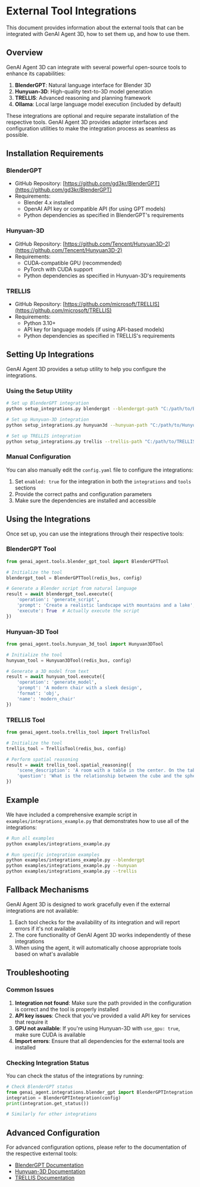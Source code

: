 # External Tool Integrations

This document provides information about the external tools that can be integrated with GenAI Agent 3D, how to set them up, and how to use them.

## Overview

GenAI Agent 3D can integrate with several powerful open-source tools to enhance its capabilities:

1. **BlenderGPT**: Natural language interface for Blender 3D
2. **Hunyuan-3D**: High-quality text-to-3D model generation
3. **TRELLIS**: Advanced reasoning and planning framework
4. **Ollama**: Local large language model execution (included by default)

These integrations are optional and require separate installation of the respective tools. GenAI Agent 3D provides adapter interfaces and configuration utilities to make the integration process as seamless as possible.

## Installation Requirements

### BlenderGPT

- GitHub Repository: [https://github.com/gd3kr/BlenderGPT](https://github.com/gd3kr/BlenderGPT)
- Requirements:
  - Blender 4.x installed
  - OpenAI API key or compatible API (for using GPT models)
  - Python dependencies as specified in BlenderGPT's requirements

### Hunyuan-3D

- GitHub Repository: [https://github.com/Tencent/Hunyuan3D-2](https://github.com/Tencent/Hunyuan3D-2)
- Requirements:
  - CUDA-compatible GPU (recommended)
  - PyTorch with CUDA support
  - Python dependencies as specified in Hunyuan-3D's requirements

### TRELLIS

- GitHub Repository: [https://github.com/microsoft/TRELLIS](https://github.com/microsoft/TRELLIS)
- Requirements:
  - Python 3.10+ 
  - API key for language models (if using API-based models)
  - Python dependencies as specified in TRELLIS's requirements

## Setting Up Integrations

GenAI Agent 3D provides a setup utility to help you configure the integrations. 

### Using the Setup Utility

```bash
# Set up BlenderGPT integration
python setup_integrations.py blendergpt --blendergpt-path "C:/path/to/BlenderGPT" --blender-path "C:/Program Files/Blender Foundation/Blender 4.2/blender.exe" --api-key "your-api-key"

# Set up Hunyuan-3D integration
python setup_integrations.py hunyuan3d --hunyuan-path "C:/path/to/Hunyuan3D-2" --use-gpu

# Set up TRELLIS integration
python setup_integrations.py trellis --trellis-path "C:/path/to/TRELLIS" --api-key "your-api-key"
```

### Manual Configuration

You can also manually edit the `config.yaml` file to configure the integrations:

1. Set `enabled: true` for the integration in both the `integrations` and `tools` sections
2. Provide the correct paths and configuration parameters
3. Make sure the dependencies are installed and accessible

## Using the Integrations

Once set up, you can use the integrations through their respective tools:

### BlenderGPT Tool

```python
from genai_agent.tools.blender_gpt_tool import BlenderGPTTool

# Initialize the tool
blendergpt_tool = BlenderGPTTool(redis_bus, config)

# Generate a Blender script from natural language
result = await blendergpt_tool.execute({
    'operation': 'generate_script',
    'prompt': 'Create a realistic landscape with mountains and a lake',
    'execute': True  # Actually execute the script
})
```

### Hunyuan-3D Tool

```python
from genai_agent.tools.hunyuan_3d_tool import Hunyuan3DTool

# Initialize the tool
hunyuan_tool = Hunyuan3DTool(redis_bus, config)

# Generate a 3D model from text
result = await hunyuan_tool.execute({
    'operation': 'generate_model',
    'prompt': 'A modern chair with a sleek design',
    'format': 'obj',
    'name': 'modern_chair'
})
```

### TRELLIS Tool

```python
from genai_agent.tools.trellis_tool import TrellisTool

# Initialize the tool
trellis_tool = TrellisTool(redis_bus, config)

# Perform spatial reasoning
result = await trellis_tool.spatial_reasoning({
    'scene_description': 'A room with a table in the center. On the table, there is a red cube to the left of a blue sphere.',
    'question': 'What is the relationship between the cube and the sphere?'
})
```

## Example

We have included a comprehensive example script in `examples/integrations_example.py` that demonstrates how to use all of the integrations:

```bash
# Run all examples
python examples/integrations_example.py

# Run specific integration examples
python examples/integrations_example.py --blendergpt
python examples/integrations_example.py --hunyuan
python examples/integrations_example.py --trellis
```

## Fallback Mechanisms

GenAI Agent 3D is designed to work gracefully even if the external integrations are not available:

1. Each tool checks for the availability of its integration and will report errors if it's not available
2. The core functionality of GenAI Agent 3D works independently of these integrations
3. When using the agent, it will automatically choose appropriate tools based on what's available

## Troubleshooting

### Common Issues

1. **Integration not found**: Make sure the path provided in the configuration is correct and the tool is properly installed
2. **API key issues**: Check that you've provided a valid API key for services that require it
3. **GPU not available**: If you're using Hunyuan-3D with `use_gpu: true`, make sure CUDA is available
4. **Import errors**: Ensure that all dependencies for the external tools are installed

### Checking Integration Status

You can check the status of the integrations by running:

```python
# Check BlenderGPT status
from genai_agent.integrations.blender_gpt import BlenderGPTIntegration
integration = BlenderGPTIntegration(config)
print(integration.get_status())

# Similarly for other integrations
```

## Advanced Configuration

For advanced configuration options, please refer to the documentation of the respective external tools:

- [BlenderGPT Documentation](https://github.com/gd3kr/BlenderGPT)
- [Hunyuan-3D Documentation](https://github.com/Tencent/Hunyuan3D-2)
- [TRELLIS Documentation](https://github.com/microsoft/TRELLIS)
